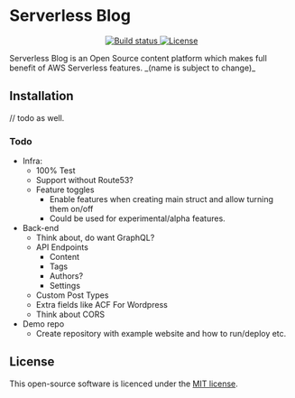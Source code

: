 # Serverless Blog
<p align="center">
    <a href="https://github.com/cino/serverless-blog/actions?query=branch%3Amain">
        <img src="https://github.com/cino/serverless-blog/workflows/test.yml/badge.svg?branch=main" alt="Build status">
    </a>
    <a href="LICENSE.md">
        <img src="https://img.shields.io/badge/License-MIT-green.svg" alt="License">
    </a>
</p>
Serverless Blog is an Open Source content platform which makes full benefit of AWS Serverless features.
_(name is subject to change)_

## Installation

// todo as well.


### Todo

- Infra:
    - 100% Test
    - Support without Route53?
    - Feature toggles
        - Enable features when creating main struct and allow turning them on/off
        - Could be used for experimental/alpha features.
- Back-end
    - Think about, do want GraphQL?
    - API Endpoints
        - Content
        - Tags
        - Authors?
        - Settings
    - Custom Post Types
    - Extra fields like ACF For Wordpress
    - Think about CORS
- Demo repo
    - Create repository with example website and how to run/deploy etc.


## License

This open-source software is licenced under the [MIT license](./LICENSE).
